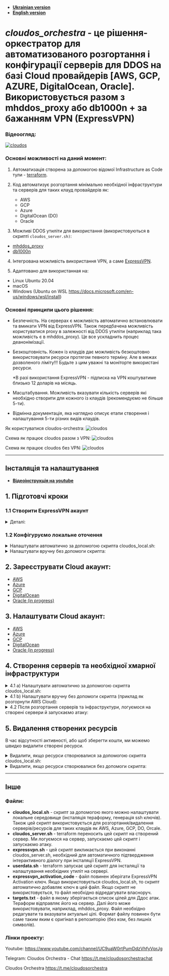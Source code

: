 - **[Ukrainian version](README.md)**
- **[English version](docs/README_ENG.md)**

# *cloudos_orchestra* - це рішення-оркестратор для автоматизованого розгортання і конфігурації серверів для DDOS на базі Cloud провайдерів [AWS, GCP, AZURE, DigitalOcean, Oracle]. Використовується разом з mhddos_proxy або db1000n + за бажанням VPN (ExpressVPN)

### Відеоогляд:

[![cloudos](docs/images/cloudos_youtube.jpg)](https://www.youtube.com/watch?v=OLNZicyHHXo "Cloudos")

### Основні можливості на даний момент:

1. Автоматизація створена за допомогою відомої Infrastructure as Code тули - [terraform](https://www.terraform.io/).


2. Код автоматизує розгортання мінімально необхідної інфраструктури та серверів для таких клауд провайдерів як:
   - AWS
   - GCP
   - Azure
   - DigitalOcean (DO)
   - Oracle


3. Можливі DDOS утиліти для використання (використовуються в скрипті `cloudos_server.sh)`:
- [mhddos_proxy](https://github.com/porthole-ascend-cinnamon/mhddos_proxy)
- [db1000n](https://github.com/Arriven/db1000n)

4. Інтегрована можливість використання VPN, а саме [ExpressVPN](expressvpn.com). 

5. Адаптовано для використанная на:
- Linux Ubuntu 20.04
- macOS
- Windows (Ubuntu on WSL https://docs.microsoft.com/en-us/windows/wsl/install)

### Основні принципи цього рішення:
- Безпечність. На серверах є можливість автоматично встановлювати та вмикати VPN від ExpressVPN. Також передбачена можливість користуватися proxy в залежності від DDOS утиліти (наприклад така можливість є в mhddos_proxy). Це все ускладнить процес деанонімізації.

- Безкоштовність. Кожен із клаудів дає можливість безкоштовно використовувати ресурси протягом певного терміну. Але в межах дозволеного ліміту!!! Будьте з цим уважні та моніторте використані ресурси.
  
  *В разі використання ExpressVPN - підписка на VPN коштуватиме близько 12 доларів на місяць.

- Масштабування. Можливість вказувати кількість серверів які необхідно створити для кожного із клаудів (рекомендуємо не більше 5-ти).

- Відмінна документація, яка наглядно описує етапи створення і налаштування 5-ти різних видів клаудів.

Як користуватися cloudos-orchestra:
![cloudos](docs/images/diagram.jpg)

Схема як працює cloudos разом з VPN:
![cloudos](docs/images/cloudos_with_vpn.jpg)

Схема як працює cloudos без VPN:
![cloudos](docs/images/cloudos_without_vpn.jpg)

---

## Інсталяція та налаштування

- **[Відеоінструкція на youtube](https://www.youtube.com/watch?v=OLNZicyHHXo)**
 
## 1. Підготовчі кроки

### 1.1 Створити ExpressVPN акаунт
<details>
  <summary>Деталі:</summary>

1.1.1 Щоб зареєструвати новий ExpressVPN акаунт, йдемо на сайт ExpressVPN: 
https://www.expressvpn.com

вибираємо  GetExpressVPN

![Expressvpn](docs/images/expressvpn_1.png)



Вказуємо тип оплати, email для реєстрації,та дані для оплати карткою, PayPal або Bitcoin:

![Expressvpn](docs/images/expressvpn_2.png)

Зареєструвавшись, у нас з'явиться Activation Code, який будемо використовувати для активації ВПН для наших серверів:

![Expressvpn](docs/images/expressvpn_3.png)


</details>

### 1.2 Конфігуруємо локальне оточення
<details>
  <summary>Налаштувати автоматично за допомогою скрипта cloudos_local.sh:</summary>

В локальному терміналі (звідки повинні будуть запускатися terraform команди) запускаємо скрипт:
```
# cd files/
# ./cloudos_local.sh
```
Вибираємо пункт №1

![Expressvpn](docs/images/clouddos_local_0.png)

![Expressvpn](docs/images/clouddos_local_01.png)


</details>


<details>
  <summary>Налаштувати вручну без допомоги скрипта:</summary>

### 1.2.1 Загружаємо гіт репозиторій
```
# git clone git@github.com:ops-orchestra/cloudos-orchestra.git
```

### 1.2.2 Створюємо ssh ключ за допомогою якого зможемо заходити на сервери 
```
# ssh-keygen -f ~/.ssh/cloud-ssh
```

### 1.2.3 Встановлюємо terraform
```
# ssh-keygen -f ~/.ssh/cloud-ssh -P ""
# sudo apt install unzip -y
# wget https://releases.hashicorp.com/terraform/1.1.9/terraform_1.1.9_linux_amd64.zip
# unzip terraform_1.1.9_linux_amd64.zip
# chmod  +x terraform
# sudo mv terraform /usr/bin/
# terraform -v
# rm terraform_1.1.9_linux_amd64.zip
```

### 1.3 Зберігаємо код активації (Activation code) від ExpressVPN

1.3.1 Логуємося в створений обліковий запис в https://www.expressvpn.com/setup, 

там знаходим  **Activation Code**, копіюємо його.  

Відкриваємо текстовим редактором файл `files/expressvpn_activation_code`,
замінюємо `CHANGE_ME` на код активації **Activation code**.

</details>

## 2. Зареєструвати Cloud акаунт:
- [AWS](https://www.youtube.com/watch?v=0lAqireJu5s)
- [Azure](https://www.youtube.com/watch?v=1IlOUFlDPfw)
- [GCP](https://www.youtube.com/watch?v=1cmv3P6nL7M)
- [DigitalOcean](https://www.youtube.com/watch?v=olzT5bLizvI)
- [Oracle (in progress)](youtube.com/README_Oracle.md)

## 3. Налаштувати Cloud акаунт:
- [AWS](docs/README_AWS.md)
- [Azure](docs/README_AZURE.md)
- [GCP](docs/README_GCP.md)
- [DigitalOcean](docs/README_DO.md)
- [Oracle (in progress)](docs/README_Oracle.md)


## 4. Створення серверів та необхідної хмарної інфраструктури
<details>
  <summary>4.1 a) Налаштувати автоматично за допомогою скрипта cloudos_local.sh:</summary>


Запускаємо скрипт:
```
# cd files/
# ./cloudos_local.sh
```
Вибираємо пункт №2

Далі вибираємо:
- тип Cloud провайдера в якому будуть створені сервери 
- кількість серверів які потрібно створити
- чи запускати mhddos_proxy в режимі autostart. Цей спосіб є максимально автоматизованим, але є і найбільш ризикованим і не працює з ExpressVPN. 
- чи потрібно встановлювати інфраструктуру для ExpressVPN (для цього буде створено додатковий jump host, через який потрібно заходити на кінцеві сервери)


![Expressvpn](docs/images/clouddos_local_1.png)


</details>



<details>
  <summary>4.1 b) Налаштувати вручну без допомоги скрипта (приклад як розгорнути AWS Cloud):</summary>

Відредагуємо `terraform/aws/locals.tf`. 

Тут можемо вказати необхідну кількість серверів, регіон де їх створювати, розмір інстансів, чи потрібно буде використовувати ExpressVPN та інше.

![Expressvpn](docs/images/locals_1.png)

Якщо використовуємо ExpressVPN, то необхідно відредагувати`files/expressvpn_activation_code`, вказуємо актуальний Activation Code від ExpressVPN

Створюємо наші сервери за допомогою terraform:
```
# cd terraform/aws
# terraform init
# terraform apply
```
Повторюємо, за зразком, для інших Cloud провайдерів (вони знаходяться в директорії terraform/***).

</details>

<details>
  <summary>4.2 Після розгортання серверів та інфраструктури, логуємося на створені сервери й запускаємо атаку:</summary>

- під час попереднього кроку були створені файли, які можно використовувати для зручності при логуванні на сервери:
  - files/CLOUD/commands.txt
  - files/CLOUD/servers.txt
- якщо ExpressVPN опція була включена, то на сервери потрібно заходити через jump host сервер (використовуючи приватний IP кінцевого сервера)
- зайшовши на сервер:
  - перевіряємо, що наші цілі актуальні:
      cat ~/targets.txt
  - запускаємо скрипт <i>./cloudos_server.sh</i>, вибираємо утиліту для запуску DDOS та інші параметри які буде запитувати скрипт:

![Expressvpn](docs/images/cloudos_server_1.png)

</details>   


## 5. Видалення створених ресурсів

В час відсутності активності, або щоб зберегти кошти, ми можемо швидко видалити створені ресурси.

<details>
  <summary>Видалити, якщо ресурси створювалися за допомогою скрипта cloudos_local.sh:</summary>

Запускаємо скрипт:

```
# cd files/
# ./cloudos_local.sh
```
Вибираємо пункт №3: Destroy cloud servers і тип клауду, ресурси в якому потрібно видалити.

</details>

<details>
  <summary>Видалити, якщо ресурси створювалися без допомоги скрипта:</summary>

```
# cd terraform/CLOUD
# terraform destroy
```
</details>

---

## Інше

### Файли:
- <b>cloudos_local.sh</b> - скрипт за допомогою якого можно налаштувати локальне середовище (інсталяція тераформу, генерація ssh ключів). Також цей скрипт використовується для розгортання/видалення серверів/ресурсів для таких клаудів як AWS, Azure, GCP, DO, Orcale.
- <b>cloudos_server.sh</b> - terraform переносить цей скрипт на створений сервер. Ми логуємося на сервер, запускаємо цей скрипт і запускаємо атаку.
- <b>expressvpn.sh</b> - цей скрипт викликається при виконанні cloudos_server.sh, необхідний для автоматичного підтвердження інтерактивного діалогу при інсталяції ExpressVPN. 
- <b>userdata.sh</b> - terraform запускає цей скрипт для інсталяції та налаштування необхідних утиліт на сервері.
- <b>expressvpn_activation_code</b> - файл повинен зберігати ExpressVPN Activation ключ. Якщо використовується cloudos_local.sh, то скрипт автоматично добавляє ключ в цей файл. Якщо скрипт не використовується, то файл необхідно відредагувати власноруч.
- <b>targets.txt</b> - файл в якому зберігається список цілей для Ддос атак. Тераформ відправляє його на сервер. Далі його може використовувати, наприклад, mhddos_proxy. Файл необхідно редагувати та вказувати актуальні цілі. Формат файлу повинен бути саме таким яким є оригінал в репозиторію (без ком, без лишніх символів).

### Лінки проекту:

Youtube:
https://www.youtube.com/channel/UC9uaW0rtPumDdzVhfyVprJg

Telegram:
Cloudos Orchestra - Chat
https://t.me/cloudosorchestrachat

Cloudos Orchestra
https://t.me/cloudosorchestra

